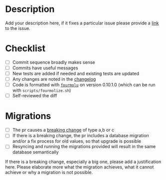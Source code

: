 # Description

Add your description here, if it fixes a particular issue please provide a [link](https://docs.github.com/en/issues/tracking-your-work-with-issues/linking-a-pull-request-to-an-issue#linking-a-pull-request-to-an-issue-using-a-keyword=) to the issue.

# Checklist

- [ ] Commit sequence broadly makes sense
- [ ] Commits have useful messages
- [ ] New tests are added if needed and existing tests are updated
- [ ] Any changes are noted in the [changelog](https://github.com/IntersectMBO/cardano-db-sync/blob/master/cardano-db-sync/CHANGELOG.md)
- [ ] Code is formatted with [`fourmolu`](https://github.com/fourmolu/fourmolu) on version 0.10.1.0 (which can be run with `scripts/fourmolize.sh`)
- [ ] Self-reviewed the diff

# Migrations

- [ ] The pr causes a [breaking change](https://github.com/IntersectMBO/cardano-db-sync/blob/master/doc/migrations.md) of type a,b or c
- [ ] If there is a breaking change, the pr includes a database migration and/or a fix process for old values, so that upgrade is possible
- [ ] Resyncing and running the migrations provided will result in the same database semantically

If there is a breaking change, especially a big one, please add a justification here. Please elaborate
more what the migration achieves, what it cannot achieve or why a migration is not possible.
